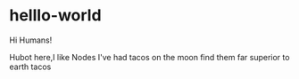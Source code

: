# helllo-world

Hi Humans!

Hubot here,I like Nodes
I've had tacos on the moon find them far superior to earth tacos

